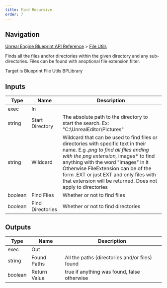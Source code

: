 ```yaml
---
title: Find Recursive
order: 7
---
```

## Navigation

[Unreal Engine Blueprint API Reference](https://dev.epicgames.com/documentation/en-us/unreal-engine/BlueprintAPI) > [File Utils](https://dev.epicgames.com/documentation/en-us/unreal-engine/BlueprintAPI/FileUtils)

Finds all the files and/or directories within the given directory and any sub-directories. Files can be found with anoptional file extension filter.

Target is Blueprint File Utils BPLibrary

## Inputs

| Type | Name | Description |
| --- | --- | --- |
| exec | In |  |
| string | Start Directory | The absolute path to the directory to start the search. Ex: "C:\\UnrealEditor\\Pictures" |
| string | Wildcard | Wildcard that can be used to find files or directories with specific text in their name. E.g *.png to find all files ending with the png extension,* images\* to find anything with the word "images" in it Otherwise FileExtension can be of the form .EXT or just EXT and only files with that extension will be returned. Does not apply to directories |
| boolean | Find Files | Whether or not to find files |
| boolean | Find Directories | Whether or not to find directories |

## Outputs

| Type | Name | Description |
| --- | --- | --- |
| exec | Out |  |
| string | Found Paths | All the paths (directories and/or files) found |
| boolean | Return Value | true if anything was found, false otherwise |
